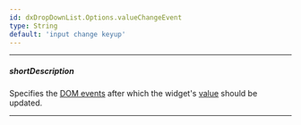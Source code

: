 ```yaml
---
id: dxDropDownList.Options.valueChangeEvent
type: String
default: 'input change keyup'
---
```

---
##### shortDescription
Specifies the <a href="https://en.wikipedia.org/wiki/DOM_events" target="_blank">DOM events</a> after which the widget's [value](/api-reference/10%20UI%20Widgets/Editor/1%20Configuration/value.md '{basewidgetpath}/Configuration/#value') should be updated.

---
